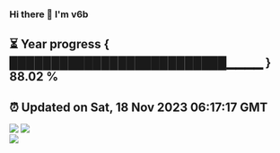 ### Hi there 👋  I'm v6b  
⏳ Year progress { ██████████████████████████▁▁▁▁ } 88.02 %
---
⏰ Updated on Sat, 18 Nov 2023 06:17:17 GMT
---
![](https://github-readme-stats.vercel.app/api?username=v6b&bg_color=30,e96443,904e95&title_color=fff&text_color=fff&layout=compact)
![](https://github-readme-stats.vercel.app/api/top-langs/?username=v6b&layout=compact&bg_color=30,e96443,904e95&title_color=fff&text_color=fff)  
![](https://gcore.jsdelivr.net/gh/v6b/v6b@main/assets/github-contribution-grid-snake.svg)

